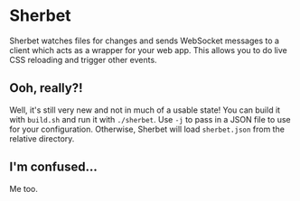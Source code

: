 # Sherbet #

Sherbet watches files for changes and sends WebSocket messages to a client which acts as a wrapper for your web app. This allows you to do live CSS reloading and trigger other events.

## Ooh, really?!

Well, it's still very new and not in much of a usable state! You can build it with `build.sh` and run it with `./sherbet`. Use `-j` to pass in a JSON file to use for your configuration. Otherwise, Sherbet will load `sherbet.json` from the relative directory.

## I'm confused...

Me too.
